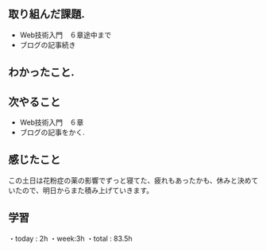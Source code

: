 ## 取り組んだ課題. 
+ Web技術入門　６章途中まで
+ ブログの記事続き
## わかったこと.
 
 ## 次やること 　
+ Web技術入門　６章  　　            
+ ブログの記事をかく.  
## 感じたこと
この土日は花粉症の薬の影響でずっと寝てた、疲れもあったかも、休みと決めていたので、明日からまた積み上げていきます。
## 学習
・today : 2h 
・week:3h
・total : 83.5h